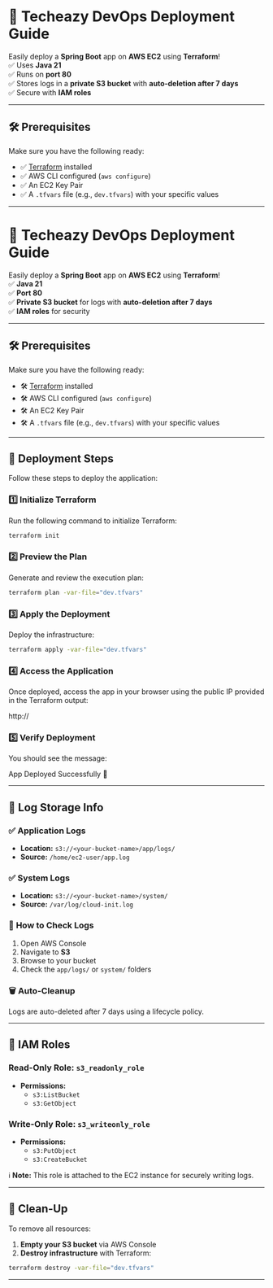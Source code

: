 # 🚀 Techeazy DevOps Deployment Guide

Easily deploy a **Spring Boot** app on **AWS EC2** using **Terraform**!  
✅ Uses **Java 21**  
✅ Runs on **port 80**  
✅ Stores logs in a **private S3 bucket** with **auto-deletion after 7 days**  
✅ Secure with **IAM roles**

---

## 🛠️ Prerequisites

Make sure you have the following ready:

- ✅ [Terraform](https://www.terraform.io/downloads) installed  
- ✅ AWS CLI configured (`aws configure`)  
- ✅ An EC2 Key Pair  
- ✅ A `.tfvars` file (e.g., `dev.tfvars`) with your specific values  

---

# 🚀 Techeazy DevOps Deployment Guide

Easily deploy a **Spring Boot** app on **AWS EC2** using **Terraform**!  
✅ **Java 21**  
✅ **Port 80**  
✅ **Private S3 bucket** for logs with **auto-deletion after 7 days**  
✅ **IAM roles** for security  

---

## 🛠️ Prerequisites

Make sure you have the following ready:  

- 🛠️ [Terraform](https://www.terraform.io/downloads) installed  
- 🛠️ AWS CLI configured (`aws configure`)  
- 🛠️ An EC2 Key Pair  
- 🛠️ A `.tfvars` file (e.g., `dev.tfvars`) with your specific values  

---

## 🚀 Deployment Steps

Follow these steps to deploy the application:  

### 1️⃣ **Initialize Terraform**  
Run the following command to initialize Terraform:  
```bash
terraform init
```

### 2️⃣ **Preview the Plan**  
Generate and review the execution plan:  
```bash
terraform plan -var-file="dev.tfvars"
```

### 3️⃣ **Apply the Deployment**  
Deploy the infrastructure:  
```bash
terraform apply -var-file="dev.tfvars"
```

### 4️⃣ **Access the Application**  
Once deployed, access the app in your browser using the public IP provided in the Terraform output:  

http://<public-ip>


### 5️⃣ **Verify Deployment**  
You should see the message:  

App Deployed Successfully 🎉


---

## 📜 Log Storage Info

### ✅ **Application Logs**  
- **Location:** `s3://<your-bucket-name>/app/logs/`  
- **Source:** `/home/ec2-user/app.log`  

### ✅ **System Logs**  
- **Location:** `s3://<your-bucket-name>/system/`  
- **Source:** `/var/log/cloud-init.log`  

### 🔎 **How to Check Logs**  
1. Open AWS Console  
2. Navigate to **S3**  
3. Browse to your bucket  
4. Check the `app/logs/` or `system/` folders  

### 🗑️ **Auto-Cleanup**  
Logs are auto-deleted after 7 days using a lifecycle policy.  

---

## 🔐 IAM Roles

### **Read-Only Role:** `s3_readonly_role`  
- **Permissions:**  
    - `s3:ListBucket`  
    - `s3:GetObject`  

### **Write-Only Role:** `s3_writeonly_role`  
- **Permissions:**  
    - `s3:PutObject`  
    - `s3:CreateBucket`  

ℹ️ **Note:** This role is attached to the EC2 instance for securely writing logs.  

---

## 🧹 Clean-Up

To remove all resources:  

1. **Empty your S3 bucket** via AWS Console  
2. **Destroy infrastructure** with Terraform:  
```bash
terraform destroy -var-file="dev.tfvars"
```

---  

